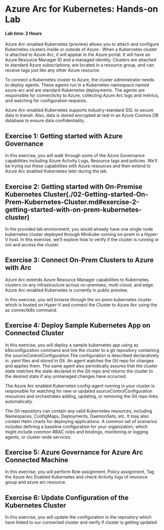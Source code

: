 # Azure Arc for Kubernetes: Hands-on Lab

#### Lab time: 2 Hours

Azure Arc-enabled Kubernetes (preview) allows you to attach and configure Kubernetes clusters inside or outside of Azure . When a Kubernetes cluster is attached to Azure Arc, it will appear in the Azure portal. It will have an Azure Resource Manager ID and a managed identity. Clusters are attached to standard Azure subscriptions, are located in a resource group, and can receive tags just like any other Azure resource.

To connect a Kubernetes cluster to Azure, the cluster administrator needs to deploy agents. These agents run in a Kubernetes namespace named azure-arc and are standard Kubernetes deployments. The agents are responsible for connectivity to Azure, collecting Azure Arc logs and metrics, and watching for configuration requests.

Azure Arc-enabled Kubernetes supports industry-standard SSL to secure data in transit. Also, data is stored encrypted at rest in an Azure Cosmos DB database to ensure data confidentiality.

## Exercise 1: Getting started with Azure Governance 

In this exercise, you will walk through some of the Azure Governance capabilities including Azure Activity Logs, Resource tags and policies. We’ll be trying out these capabilities with Azure resources and then extend to Azure Arc enabled Kubernetes later during the lab.  
 
## Exercise 2: Getting started with On-Premise Kubernetes Cluster(./02-Getting-started-On-Prem-Kubernetes-Cluster.md#exercise-2-getting-started-with-on-prem-kubernetes-cluster)
In the provided lab environment, you would already have one single node kubernetes cluster deployed through Minikube running on-prem in a Hyper-V host. In this exercise, we’ll explore how to verify if the cluster is running or not and access the cluster.

## Exercise 3: Connect On-Prem Clusters to Azure with Arc
Azure Arc extends Azure Resource Manager capabilities to Kubernetes clusters on any infrastructure across on-premises, multi-cloud, and edge. Azure Arc-enabled Kubernetes is currently in public preview.

In this exercise, you will browse through the on-prem kubernetes cluster which is hosted on Hyper-V and connect the Cluster to Azure Arc using the az connectk8s command.

## Exercise 4: Deploy Sample Kubernetes App on Connected Cluster
In this exercise, you will deploy a sample kubernetes app using az k8sconfiguration command and link the cluster to a git repository containing the sourceControlConfiguration.The configuration is described declaratively in .yaml files and stored in Git. An agent watches the Git repo for changes and applies them. The same agent also periodically assures that the cluster state matches the state declared in the Git repo and returns the cluster to the desired state if any unmanaged changes have occurred.

The Azure Arc enabled Kubernetes config-agent running in your cluster is responsible for watching for new or updated sourceControlConfiguration resources and orchestrates adding, updating, or removing the Git repo links automatically.

The Git repository can contain any valid Kubernetes resources, including Namespaces, ConfigMaps, Deployments, DaemonSets, etc. It may also contain Helm charts for deploying applications. A common set of scenarios includes defining a baseline configuration for your organization, which might include common RBAC roles and bindings, monitoring or logging agents, or cluster-wide services.

## Exercise 5: Azure Governance for Azure Arc Connected Machine
In this exercise, you will perform Role assignment, Policy assignment, Tag the Azure Arc Enabled Kubernetes and check Activity logs of resource group and azure arc resource.

## Exercise 6: Update Configuration of the Kubernetes Cluster
In this exercise, you will update the configuration in the repository which have linked to our connected cluster and verify if cluster is getting updated
